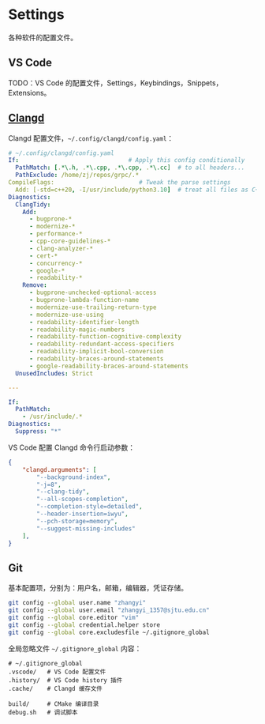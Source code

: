 # Settings

各种软件的配置文件。

## VS Code

TODO：VS Code 的配置文件，Settings，Keybindings，Snippets，Extensions。

## [Clangd](https://clangd.llvm.org/)

Clangd 配置文件，`~/.config/clangd/config.yaml`：

```yaml
# ~/.config/clangd/config.yaml
If:                               # Apply this config conditionally
  PathMatch: [.*\.h, .*\.cpp, .*\.cpp, .*\.cc]  # to all headers...
  PathExclude: /home/zj/repos/grpc/.*
CompileFlags:                        # Tweak the parse settings
  Add: [-std=c++20, -I/usr/include/python3.10]  # treat all files as C++, enable more warnings
Diagnostics:
  ClangTidy:
    Add:
      - bugprone-*
      - modernize-*
      - performance-*
      - cpp-core-guidelines-*
      - clang-analyzer-*
      - cert-*
      - concurrency-*
      - google-*
      - readability-*
    Remove:
      - bugprone-unchecked-optional-access
      - bugprone-lambda-function-name
      - modernize-use-trailing-return-type
      - modernize-use-using
      - readability-identifier-length
      - readability-magic-numbers
      - readability-function-cognitive-complexity
      - readability-redundant-access-specifiers
      - readability-implicit-bool-conversion
      - readability-braces-around-statements
      - google-readability-braces-around-statements
  UnusedIncludes: Strict

---

If:
  PathMatch:
    - /usr/include/.*
Diagnostics:
  Suppress: "*"
```

VS Code 配置 Clangd 命令行启动参数：
```json
{
    "clangd.arguments": [
        "--background-index",
        "-j=8",
        "--clang-tidy",
        "--all-scopes-completion",
        "--completion-style=detailed",
        "--header-insertion=iwyu",
        "--pch-storage=memory",
        "--suggest-missing-includes"
    ],
}
```

## Git

基本配置项，分别为：用户名，邮箱，编辑器，凭证存储。

```bash
git config --global user.name "zhangyi"
git config --global user.email "zhangyi_1357@sjtu.edu.cn"
git config --global core.editor "vim"
git config --global credential.helper store
git config --global core.excludesfile ~/.gitignore_global
```

全局忽略文件 `~/.gitignore_global` 内容：

```gitignore
# ~/.gitignore_global
.vscode/   # VS Code 配置文件
.history/  # VS Code history 插件
.cache/    # Clangd 缓存文件

build/     # CMake 编译目录
debug.sh   # 调试脚本
```